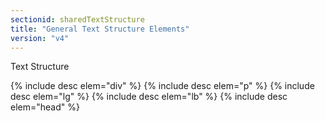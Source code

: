 ```yaml
---
sectionid: sharedTextStructure
title: "General Text Structure Elements"
version: "v4"
---
```


Text Structure

{% include desc elem="div" %}
{% include desc elem="p" %}
{% include desc elem="lg" %}
{% include desc elem="lb" %}
{% include desc elem="head" %}
